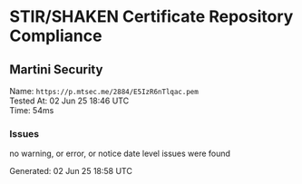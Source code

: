 # STIR/SHAKEN Certificate Repository Compliance

## Martini Security

Name: `https://p.mtsec.me/2884/E5IzR6nTlqac.pem`\
Tested At: 02 Jun 25 18:46 UTC\
Time: 54ms

### Issues

no warning, or error, or notice date level issues were found

Generated: 02 Jun 25 18:58 UTC
